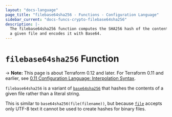 ```yaml
---
layout: "docs-language"
page_title: "filebase64sha256 - Functions - Configuration Language"
sidebar_current: "docs-funcs-crypto-filebase64sha256"
description: |-
  The filebase64sha256 function computes the SHA256 hash of the contents of
  a given file and encodes it with Base64.
---
```


# `filebase64sha256` Function

-> **Note:** This page is about Terraform 0.12 and later. For Terraform 0.11 and
earlier, see
[0.11 Configuration Language: Interpolation Syntax](../../configuration-0-11/interpolation.html).

`filebase64sha256` is a variant of [`base64sha256`](./base64sha256.html)
that hashes the contents of a given file rather than a literal string.

This is similar to `base64sha256(file(filename))`, but
because [`file`](./file.html) accepts only UTF-8 text it cannot be used to
create hashes for binary files.
